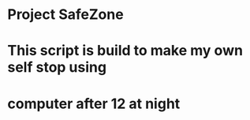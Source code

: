 # Project SafeZone
# This script is build to make my own self stop using
# computer after 12 at night
